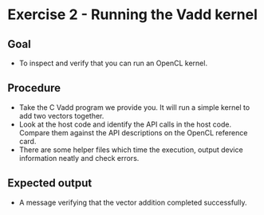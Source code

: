 Exercise 2 - Running the Vadd kernel
====================================

Goal
----
* To inspect and verify that you can run an OpenCL kernel.

Procedure
---------
* Take the C Vadd program we provide you.
It will run a simple kernel to add two vectors together.
* Look at the host code and identify the API calls in the host code.
Compare them against the API descriptions on the OpenCL reference card.
* There are some helper files which time the execution, output device information neatly and check errors.

Expected output
---------------
* A message verifying that the vector addition completed successfully.

